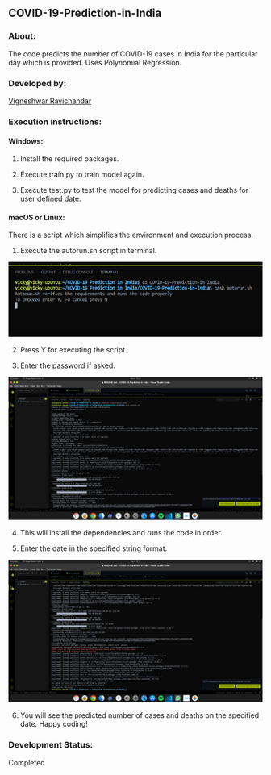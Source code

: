 ## COVID-19-Prediction-in-India

### About:

The code predicts the number of COVID-19 cases in India for the particular day which is provided. Uses Polynomial Regression.

### Developed by:

[Vigneshwar Ravichandar](https://github.com/ToastCoder)

### Execution instructions:

#### Windows:

1. Install the required packages.

2. Execute train.py to train model again.

3. Execute test.py to test the model for predicting cases and deaths for user defined date.

#### macOS or Linux:

There is a script which simplifies the environment and execution process.

1. Execute the autorun.sh script in terminal.

![shellimg1](https://github.com/ToastCoder/COVID-19-Prediction-in-India/blob/master/images/img1.png)

2. Press Y for executing the script.

3. Enter the password if asked.

![shellimg2](https://github.com/ToastCoder/COVID-19-Prediction-in-India/blob/master/images/img2.png)

4. This will install the dependencies and runs the code in order.

5. Enter the date in the specified string format.

![shellimg3](https://github.com/ToastCoder/COVID-19-Prediction-in-India/blob/master/images/img3.png)

6. You will see the predicted number of cases and deaths on the specified date. Happy coding!

### Development Status:

Completed
